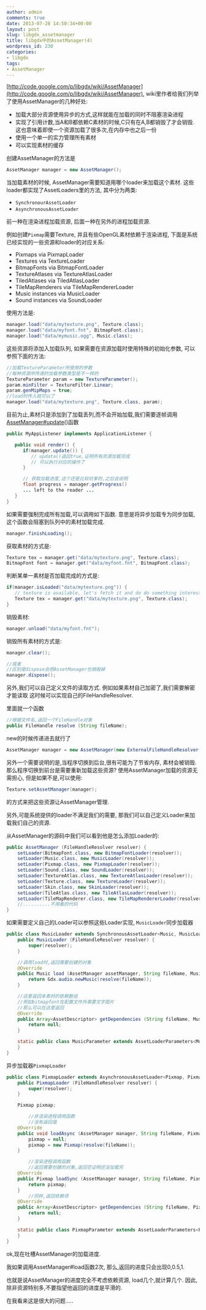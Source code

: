 ```yaml
---
author: admin
comments: true
date: 2013-07-28 14:50:34+00:00
layout: post
slug: libgdx_assetmanager
title: libgdx中的AssetManager(4)
wordpress_id: 230
categories:
- libgdx
tags:
- AssetManager
---
```


[http://code.google.com/p/libgdx/wiki/AssetManager](http://code.google.com/p/libgdx/wiki/AssetManager),
wiki里作者给我们列举了使用AssetManager的几种好处:

- 加载大部分资源使用异步的方式,这样就能在加载的同时不阻塞渲染进程
- 实现了引用计数,当A和B都依赖C素材的时候,C只有在A,B都销毁了才会销毁.这也意味着即使一个资源加载了很多次,在内存中也之后一份
- 使用一个单一的实力管理所有素材
- 可以实现素材的缓存

创建AssetManager的方法是

```java
AssetManager manager = new AssetManager();
```

当加载素材的时候,
AssetManager需要知道用哪个loader来加载这个素材.
这些loader都实现了AssetLoaders里的方法,
其中分为两类:

- `SynchronourAssetLoader`
- `AsynchronousAssetLoader`

前一种在渲染进程加载资源,
后面一种在另外的进程加载资源.

例如创建`Pixmap`需要Texture,
并且有些OpenGL素材依赖于渲染进程,
下面是系统已经实现的一些资源和loader的对应关系:

- Pixmaps via PixmapLoader
- Textures via TextureLoader
- BitmapFonts via BitmapFontLoader
- TextureAtlases via TextureAtlasLoader
- TiledAtlases via TiledAtlasLoader
- TileMapRenderers via TileMapRendererLoader
- Music instances via MusicLoader
- Sound instances via SoundLoader

使用方法是:

```java
manager.load("data/mytexture.png", Texture.class);
manager.load("data/myfont.fnt", BitmapFont.class);
manager.load("data/mymusic.ogg", Music.class);
```

这些资源将添加入加载队列,
如果需要在资源加载时使用特殊的初始化参数,
可以参照下面的方法:

```java
//加载TextureParameter所使用的参数
//每种资源所传递的加载参数类型是不一样的
TextureParameter param = new TextureParameter();
param.minFilter = TextureFilter.Linear;
param.genMipMaps = true;
//load时传入就可以了
manager.load("data/mytexture.png", Texture.class, param);
```

目前为止,素材只是添加到了加载丢列,而不会开始加载,我们需要逐帧调用
[AssetManager#update](http://code.google.com/p/libgdx/wiki/AssetManager#update)()函数

```java
public MyAppListener implements ApplicationListener {

   public void render() {
      if(manager.update()) {
         // updata()返回true,证明所有资源加载完成
         // 可以执行对应的操作了
      }

      // 获取加载进度,这个还是比较坑爹的,之后会说明
      float progress = manager.getProgress()
      ... left to the reader ...
   }
}
```

如果需要强制完成所有加载,可以调用如下函数.
意思是将异步加载专为同步加载,
这个函数会阻塞到队列中的素材加载完成.

```java
manager.finishLoading();
```

获取素材的方式是:

```java
Texture tex = manager.get("data/mytexture.png", Texture.class);
BitmapFont font = manager.get("data/myfont.fnt", BitmapFont.class);
```

判断某单一素材是否加载完成的方式是:

```java
if(manager.isLoaded("data/mytexture.png")) {
   // texture is available, let's fetch it and do do something interesting
   Texture tex = manager.get("data/mytexture.png", Texture.class);
}
```

销毁素材:

```java
manager.unload("data/myfont.fnt");
```

销毁所有素材的方式是:

```java
manager.clear();

//或者
//区别是dispose会把AssetManager也销毁掉
manager.dispose();
```

另外,我们可以自己定义文件的读取方式.
例如如果素材自己加密了,我们需要解密才能读取
这时候可以实现自己的FileHandleResolver.

里面就一个函数

```java
//根据文件名,返回一个FileHandle对象
public FileHandle resolve (String fileName);
```

new的时候传递进去就行了

```java
AssetManager manager = new AssetManager(new ExternalFileHandleResolver());
```

另外一个需要说明的是,当程序切换到后台,很有可能为了节省内存,
素材会被销毁.
那么程序切换到前台是需要重新加载这些资源?
使用AssetManager加载的资源无需担心,
但是如果不是,可以使用:

```java
Texture.setAssetManager(manager);
```

的方式来把这些资源让AssetManager管理.

另外,可能系统提供的loader不满足我们的需要,
那我们可以自己定义Loader来加载我们自己的资源.

从AssetManager的源码中我们可以看到他是怎么添加Loader的:

```java
public AssetManager (FileHandleResolver resolver) {
	setLoader(BitmapFont.class, new BitmapFontLoader(resolver));
	setLoader(Music.class, new MusicLoader(resolver));
	setLoader(Pixmap.class, new PixmapLoader(resolver));
	setLoader(Sound.class, new SoundLoader(resolver));
	setLoader(TextureAtlas.class, new TextureAtlasLoader(resolver));
	setLoader(Texture.class, new TextureLoader(resolver));
	setLoader(Skin.class, new SkinLoader(resolver));
	setLoader(TileAtlas.class, new TileAtlasLoader(resolver));
	setLoader(TileMapRenderer.class, new TileMapRendererLoader(resolver));
	//..........不用看的代码
}
```

如果需要定义自己的Loader可以参照这些Loader实现,
`MusicLoader`同步加载器

```java
public class MusicLoader extends SynchronousAssetLoader<Music, MusicLoader.MusicParameter> {
	public MusicLoader (FileHandleResolver resolver) {
		super(resolver);
	}

    //调用load时,返回需要创建的对象
	@Override
	public Music load (AssetManager assetManager, String fileName, MusicParameter parameter) {
		return Gdx.audio.newMusic(resolve(fileName));
	}

    //这里返回本素材的依赖数组
    //例如bitmapfont在配置文件外需要文字图片
    //那么可以在这里返回
	@Override
	public Array<AssetDescriptor> getDependencies (String fileName, MusicParameter parameter) {
		return null;
	}

	static public class MusicParameter extends AssetLoaderParameters<Music> {
	}
}
```

异步加载器`PixmapLoader`

```java
public class PixmapLoader extends AsynchronousAssetLoader<Pixmap, PixmapLoader.PixmapParameter> {
	public PixmapLoader (FileHandleResolver resolver) {
		super(resolver);
	}

	Pixmap pixmap;

        //非渲染进程调用函数
        //没有返回值
	@Override
	public void loadAsync (AssetManager manager, String fileName, PixmapParameter parameter) {
		pixmap = null;
		pixmap = new Pixmap(resolve(fileName));
	}

        //渲染进程调用函数
        //返回需要创建的对象,返回空证明还没加载完
	@Override
	public Pixmap loadSync (AssetManager manager, String fileName, PixmapParameter parameter) {
		return pixmap;
	}
        //同样,返回依赖项
	@Override
	public Array<AssetDescriptor> getDependencies (String fileName, PixmapParameter parameter) {
		return null;
	}

	static public class PixmapParameter extends AssetLoaderParameters<Pixmap> {
	}
}
```

ok,现在吐槽AssetManager的加载进度.

我如果调用AssetManager#load函数2次,
那么,返回的进度只会出现0,0.5,1.

也就是说AssetManager的进度完全不考虑依赖资源,
load几个,就计算几个.
因此,除非资源特别多,不要指望他返回的进度是平滑的.

在我看来这是很大的问题.....
